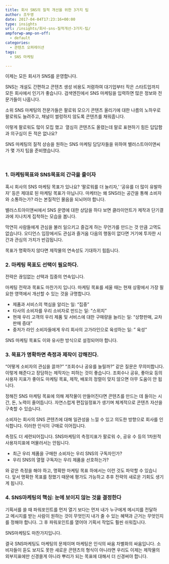 ```yaml
---
title: 회사 SNS의 질적 개선을 위한 3가지 팁
author: 조두영
date: 2017-04-04T17:23:16+00:00
type: insights
url: /insights/회사-sns-질적개선-3가지-팁/
ampforwp-amp-on-off:
  - default
categories:
  - 콘텐츠 오퍼레이션
tags:
  - SNS 마케팅

---
```

이제는 모든 회사가 SNS를 운영합니다.
  
SNS는 개설도 간편하고 콘텐츠 생성 비용도 저렴하여 대기업부터 작은 스타트업까지 모든 회사에서 인기가 좋습니다. 검색엔진에서 SNS 마케팅을 입력하면 많은 정보와 전문가들이 나옵니다.

소위 SNS 마케팅의 전문가들은 팔로워 모으기 콘텐츠 올리기에 대한 나름의 노하우로 팔로워도 늘려주고, 채널이 썰렁하지 않도록 콘텐츠를 채워줍니다.

이렇게 팔로워도 많이 모집 했고  열심히 콘텐츠도 올렸는데 말로 표현하기 힘든 답답함과 의구심이 든 적은 없나요?

SNS 마케팅의 질적 상승을 원하는 SNS 마케팅 담당자들을 위하여 밸러스트아이앤씨가 몇 가지 팁을 준비했습니다.

&nbsp;

### 1. 마케팅목표와 SNS목표의 간극을 줄이자

혹시 회사의 SNS 마케팅 목표가 있나요? &#8216;팔로워를 더 늘리자,&#8217; &#8216;공유를 더 많이 유발하자&#8217; 등은 제대로 된 마케팅 목표가 아닙니다. 마케터는 왜 SNS라는 공간을 통해 소비자와 소통하는가? 라는 본질적인 물음을 되뇌어야 합니다.

밸러스트아이앤씨에서 SNS 운영에 대한 상담을 하다 보면 클라이언트가 제작과 단기결과에 지나치게 집착하는 모습을 봅니다.

막연히 사람들에게 관심을 불러 일으키고 즐겁게 하는 무언가를 만드는 것 만큼 고역도 없습니다. 오디언스 입장에서도 관심과 즐거움 다음의 행동이 없다면 거기에 투자한 시간과 관심의 가치가 반감됩니다.

목표가 명확하지 않다면 제작물의 연속성도 기대하기 힘듭니다.

### 2. 마케팅 목표도 선택이 필요하다.

전략은 끊임없는 선택과 집중의 연속입니다.

마케팅 전략과 목표도 마찬가지 입니다. 마케팅 목표를 세울 때는 현재 상황에서 가장 필요한 영역에서 개선할 수 있는 것을 규명합니다.

  * 제품과 서비스의 핵심을 알리는 일: &#8220;집중&#8221;
  * 타사의 소비자를 우리 소비자로 만드는 일: &#8220;스위치&#8221;
  * 현재 우리 고객의 우리 제품 및 서비스에 대한 구매량을 늘리는 일: &#8220;상향판매, 교차판매 증대&#8221;
  * 중저가 라인 소비자들에게 우리 회사의 고가라인으로 육성하는 일: &#8221; 육성&#8221;

SNS 마케팅 목표도 이와 유사한 방식으로 설정되어야 합니다.

### 3. 목표가 명확하면 측정과 제작이 강해진다.

&#8220;어떻게 소비자의 관심을 끌까?&#8221; &#8220;조회수나 공유를 늘릴까?&#8221; 같은 질문은 무의미합니다. 이렇게 해준다고 장담하는 제작자는 피하는 것이 좋습니다. 조회수나 공유, 좋아요 등의 사용자 지표가 좋아도 마케팅 목표, 제작, 배포의 정렬이 맞지 않으면 아무 도움이 안 됩니다.

정해진 SNS 마케팅 목표에 의해 제작물이 만들어진다면 콘텐츠를 만드는 데 들이는 시간, 돈, 노력이 줄어듭니다. 자연스럽게 편집일정표가 생기며 체계적으로 콘텐츠 자산을 구축할 수 있습니다.

소비자는 회사의 SNS 콘텐츠에 대해 일관성을 느낄 수 있고 의도한 방향으로 회사를 인식합니다. 이러한 인식이 구매로 이어집니다.

측정도 더 세련되어집니다. SNS마케팅의 측정지표가 팔로워 수, 공유 수 등의 1차원적 사용자지표에 머물러서는 안됩니다.

  * 최근 우리 제품을 구매한 소비자는 우리 SNS의 구독자인가?
  * 우리 SNS의 열혈 구독자는 우리 제품을 선호하는가?

와 같은 측정을 해야 하고, 명확한 마케팅 목표 하에서는 이런 것도 파악할 수 있습니다. 앞서 명확한 목표를 정했기 때문에 평가도 가능하고 추후 전략의 새로운 기회도 생기게 됩니다.

### 4. SNS마케팅의 핵심: 눈에 보이지 않는 것을 결정한다

기획서를 쓸 때 파워포인트를 먼저 열기 보다는 먼저 내가 누구에게 메시지를 전달하고 메시지를 받는 사람이 원하는 것이 무엇인지 내가 줄 수 있는 혜택과 근거는 무엇인지를 정해야 합니다. 그 후 파워포인트를 열어야 기획서 작업도 훨씬 쉬워집니다.

SNS마케팅도 마찬가지입니다.

결국 SNS마케팅도 마케팅의 문제이며 마케팅은 인식의 싸움 차별화의 싸움입니다. 소비자들이 듣도 보지도 못한 새로운 콘텐츠의 형식이 아니라면 우리도 이제는 제작물의 외부지표에만 신경쓸게 아니라 뿌리가 되는 목표에 대해서 더 신경써야 합니다.